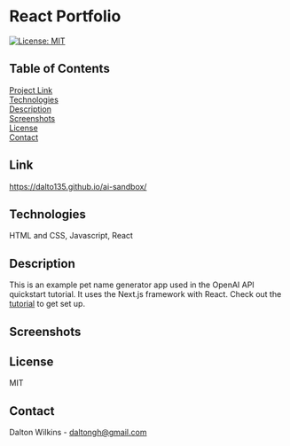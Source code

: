 # React Portfolio

[![License: MIT](https://img.shields.io/badge/License-MIT-blue.svg)](https://opensource.org/licenses/MIT)

## Table of Contents
[Project Link](#Link)  
[Technologies](#Technologies)  
[Description](#Description)  
[Screenshots](#Screenshots)  
[License](#License)  
[Contact](#Contact)

## Link
https://dalto135.github.io/ai-sandbox/

## Technologies
HTML and CSS, Javascript, React

## Description
This is an example pet name generator app used in the OpenAI API quickstart tutorial. It uses the Next.js framework with React. Check out the [tutorial](https://platform.openai.com/docs/quickstart) to get set up.

## Screenshots

## License
MIT

## Contact
Dalton Wilkins - daltongh@gmail.com
